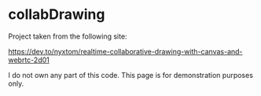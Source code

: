 # collabDrawing

Project taken from the following site:

https://dev.to/nyxtom/realtime-collaborative-drawing-with-canvas-and-webrtc-2d01

I do not own any part of this code. This page is for demonstration purposes only.
